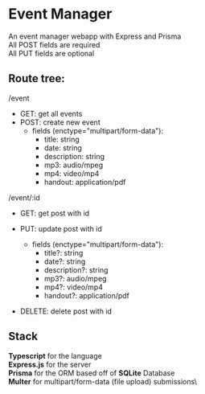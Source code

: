 # Event Manager

An event manager webapp with Express and Prisma\
All POST fields are required\
All PUT fields are optional

## Route tree:
/event
* GET: get all events
* POST: create new event
    * fields (enctype="multipart/form-data"):
        * title: string
        * date: string
        * description: string
        * mp3: audio/mpeg
        * mp4: video/mp4
        * handout: application/pdf

/event/:id
* GET: get post with id
* PUT: update post with id
    * fields (enctype="multipart/form-data"):
        * title?: string
        * date?: string
        * description?: string
        * mp3?: audio/mpeg
        * mp4?: video/mp4
        * handout?: application/pdf

* DELETE: delete post with id

## Stack
**Typescript** for the language\
**Express.js** for the server\
**Prisma** for the ORM based off of **SQLite** Database\
**Multer** for multipart/form-data (file upload) submissions\
